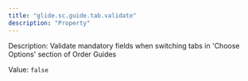 ```yaml
---
title: "glide.sc.guide.tab.validate"
description: "Property"
---
```


Description: Validate mandatory fields when switching tabs in 'Choose Options' section of Order Guides

Value: `false`